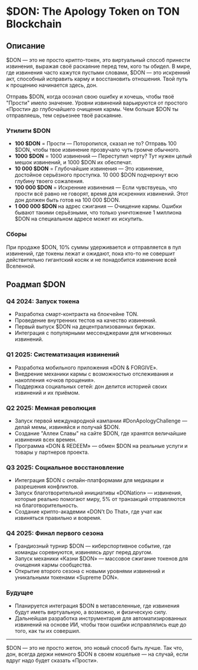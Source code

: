 # $DON: The Apology Token on TON Blockchain

## Описание

$DON — это не просто крипто-токен, это виртуальный способ принести извинения, выражая своё раскаяние перед тем, кого ты обидел. В мире, где извинения часто кажутся пустыми словами, $DON — это искренний акт, способный исправить карму и восстановить отношения. Твой путь к прощению начинается здесь, дон.

Отправь $DON, когда осознал свою ошибку и хочешь, чтобы твоё "Прости" имело значение. Уровни извинений варьируются от простого «Прости» до глубочайшего очищения кармы. Чем больше $DON ты отправляешь, тем серьезнее твоё раскаяние.

### Утилити $DON

- **100 $DON** = Прости — Поторопился, сказал не то? Отправь 100 $DON, чтобы твое извинение прозвучало чуть громче обычного.
- **1000 $DON** = 1000 извинений — Переступил черту? Тут нужен целый мешок извинений, и 1000 $DON их обеспечат.
- **10 000 $DON** = Глубочайшие извинения — Это извинение, достойное серьёзного проступка. 10 000 $DON подчеркнут всю глубину твоего сожаления.
- **100 000 $DON** = Искренние извинения — Если чувствуешь, что прости всё равно не говорят, время для искренних извинений. Этот дон должен быть готов на 100 000 $DON.
- **1 000 000 $DON** на адрес сжигания — Очищение кармы. Ошибки бывают такими серьёзными, что только уничтожение 1 миллиона $DON на специальном адресе может их искупить.

### Сборы

При продаже $DON, 10% суммы удерживается и отправляется в пул извинений, где токены лежат и ожидают, пока кто-то не совершит действительно гигантский косяк и не понадобится извинение всей Вселенной.

## Роадмап $DON

### Q4 2024: Запуск токена

- Разработка смарт-контракта на блокчейне TON.
- Проведение внутренних тестов на качество извинений.
- Первый выпуск $DON на децентрализованных биржах.
- Интеграция с популярными мессенджерами для мгновенных извинений.

### Q1 2025: Систематизация извинений

- Разработка мобильного приложения «DON & FORGIVE».
- Внедрение механики кармы с возможностью отслеживания и накопления «очков прощения».
- Поддержка социальных сетей: дон делится историей своих извинений и их приёмом.

### Q2 2025: Мемная революция

- Запуск первой международной кампании #DonApologyChallenge — делай мемы, извиняйся и получай $DON.
- Создание "Аллеи Славы" на сайте $DON, где хранятся величайшие извинения всех времен.
- Программа «DON & REDEEM» — обмен $DON на реальные услуги и товары у партнеров проекта.

### Q3 2025: Социальное восстановление

- Интеграция $DON с онлайн-платформами для медиации и разрешения конфликтов.
- Запуск благотворительной инициативы «DONation» — извинения, которые реально помогают миру, 5% от транзакций отправляются на благотворительность.
- Создание крипто-академии «DON’t Do That», где учат как извиняться правильно и вовремя.

### Q4 2025: Финал первого сезона

- Грандиозный турнир $DON — киберспортивное событие, где команды соревнуются, извиняясь друг перед другом.
- Запуск механики «Казни $DON» — массовое сжигание токенов для очищения кармы сообщества.
- Открытие второго сезона с новыми уровнями извинений и уникальными токенами «Supreme DON».

### Будущее

- Планируется интеграция $DON в метавселенные, где извинения будут иметь виртуальную, а возможно, и физическую силу.
- Дальнейшая разработка инструментария для автоматизированных извинений на основе ИИ, чтобы твои ошибки исправлялись еще до того, как ты их совершил.

---

$DON — это не просто жетон, это новый способ быть лучше. Так что, дон, всегда держи немного $DON в своем кошельке — на случай, если вдруг надо будет сказать «Прости».
